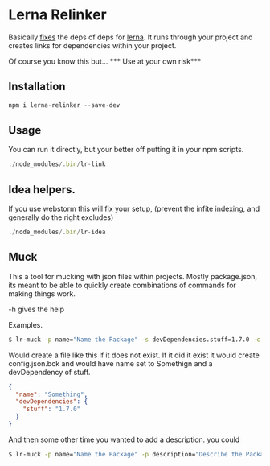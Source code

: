 Lerna Relinker
==
Basically [fixes](https://github.com/lerna/lerna/issues/696) the deps of deps for [lerna](https://github.com/lerna).  It runs through your project and creates links for dependencies within
your project.

Of course you know this but...
*** Use at your own risk***


## Installation
```js
npm i lerna-relinker --save-dev
```

## Usage
You can run it directly, but your better off putting it in your npm scripts.

```js
./node_modules/.bin/lr-link

```



## Idea helpers.
If you use webstorm this will fix your setup, (prevent the infite indexing, and generally do the right excludes)

```js
./node_modules/.bin/lr-idea

```

## Muck
This a tool for mucking with json files within projects. Mostly package.json, its meant to be able to quickly create
combinations of commands for making things work.

-h gives the help

Examples.
```sh
$ lr-muck -p name="Name the Package" -s devDependencies.stuff=1.7.0 -c -C -n config.json 
```
Would create a file like this if it does not exist.  If it did it exist it would create config.json.bck and would
have name set to Somethign and a devDependency of stuff.

```json
{
  "name": "Something",
  "devDependencies": {
    "stuff": "1.7.0"
  }
}

```
And then some other time you wanted to add a description. you could
```sh
$ lr-muck -p name="Name the Package" -p description="Describe the Package" -s devDependencies.stuff=1.7.0 -s dependencies.other=1.0.0 -c -C -n config.json
```
